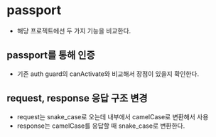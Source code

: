 # passport

- 해당 프로젝트에선 두 가지 기능을 비교한다.

## passport를 통해 인증

- 기존 auth guard의 canActivate와 비교해서 장점이 있을지 확인한다.

## request, response 응답 구조 변경

- request는 snake_case로 오는데 내부에서 camelCase로 변환해서 사용
- response는 camelCase를 응답할 때 snake_case로 변환한다.
